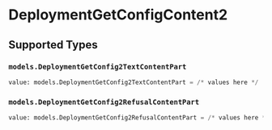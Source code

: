 # DeploymentGetConfigContent2


## Supported Types

### `models.DeploymentGetConfig2TextContentPart`

```python
value: models.DeploymentGetConfig2TextContentPart = /* values here */
```

### `models.DeploymentGetConfig2RefusalContentPart`

```python
value: models.DeploymentGetConfig2RefusalContentPart = /* values here */
```

